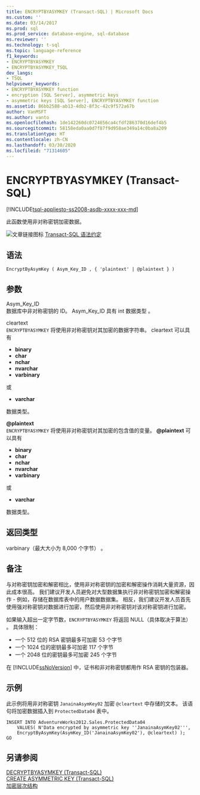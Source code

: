 ```yaml
---
title: ENCRYPTBYASYMKEY (Transact-SQL) | Microsoft Docs
ms.custom: ''
ms.date: 03/14/2017
ms.prod: sql
ms.prod_service: database-engine, sql-database
ms.reviewer: ''
ms.technology: t-sql
ms.topic: language-reference
f1_keywords:
- ENCRYPTBYASYMKEY
- ENCRYPTBYASYMKEY_TSQL
dev_langs:
- TSQL
helpviewer_keywords:
- ENCRYPTBYASYMKEY function
- encryption [SQL Server], asymmetric keys
- asymmetric keys [SQL Server], ENCRYPTBYASYMKEY function
ms.assetid: 86bb2588-ab13-4db2-8f3c-42c9f572a67b
author: VanMSFT
ms.author: vanto
ms.openlocfilehash: 1de142260dc0724656ca4cfdf286370d16def4b5
ms.sourcegitcommit: 58158eda0aa0d7f87f9d958ae349a14c0ba8a209
ms.translationtype: HT
ms.contentlocale: zh-CN
ms.lasthandoff: 03/30/2020
ms.locfileid: "71314605"
---
```

# <a name="encryptbyasymkey-transact-sql"></a>ENCRYPTBYASYMKEY (Transact-SQL)
[!INCLUDE[tsql-appliesto-ss2008-asdb-xxxx-xxx-md](../../includes/tsql-appliesto-ss2008-asdb-xxxx-xxx-md.md)]

此函数使用非对称密钥加密数据。  
  
 ![文章链接图标](../../database-engine/configure-windows/media/topic-link.gif "文章链接图标") [Transact-SQL 语法约定](../../t-sql/language-elements/transact-sql-syntax-conventions-transact-sql.md)  
  
## <a name="syntax"></a>语法  
  
```  
EncryptByAsymKey ( Asym_Key_ID , { 'plaintext' | @plaintext } )  
```  
  
## <a name="arguments"></a>参数  
Asym_Key_ID   
数据库中非对称密钥的 ID。 Asym_Key_ID 具有 int 数据类型   。  
  
cleartext   
`ENCRYPTBYASYMKEY` 将使用非对称密钥对其加密的数据字符串。 cleartext 可以具有 
 
+ **binary**
+ **char**
+ **nchar**
+ **nvarchar**
+ **varbinary**
  
或
  
+ **varchar**
 
数据类型。  
  
**\@plaintext**  
`ENCRYPTBYASYMKEY` 将使用非对称密钥对其加密的包含值的变量。 **\@plaintext** 可以具有
  
+ **binary**
+ **char**
+ **nchar**
+ **nvarchar**
+ **varbinary**
  
或
  
+ **varchar**
 
数据类型。  
  
## <a name="return-types"></a>返回类型  
varbinary（最大大小为 8,000 个字节）  。  
  
## <a name="remarks"></a>备注  
与对称密钥加密和解密相比，使用非对称密钥的加密和解密操作消耗大量资源，因此成本很高。 我们建议开发人员避免对大型数据集执行非对称密钥加密和解密操作 - 例如，存储在数据库表中的用户数据数据集。 相反，我们建议开发人员首先使用强对称密钥对数据进行加密，然后使用非对称密钥对该对称密钥进行加密。  
  
如果输入超出一定字节数，`ENCRYPTBYASYMKEY` 将返回 NULL（具体取决于算法）  。 具体限制：

+ 一个 512 位的 RSA 密钥最多可加密 53 个字节
+ 一个 1024 位的密钥最多可加密 117 个字节
+ 一个 2048 位的密钥最多可加密 245 个字节

在 [!INCLUDE[ssNoVersion](../../includes/ssnoversion-md.md)] 中，证书和非对称密钥都用作 RSA 密钥的包装器。  
  
## <a name="examples"></a>示例  
此示例将用非对称密钥 `JanainaAsymKey02` 加密 `@cleartext` 中存储的文本。 该语句将加密数据插入到 `ProtectedData04` 表中。  
  
```  
INSERT INTO AdventureWorks2012.Sales.ProtectedData04   
    VALUES( N'Data encrypted by asymmetric key ''JanainaAsymKey02''',  
    EncryptByAsymKey(AsymKey_ID('JanainaAsymKey02'), @cleartext) );  
GO  
```  
  
## <a name="see-also"></a>另请参阅  
 [DECRYPTBYASYMKEY (Transact-SQL)](../../t-sql/functions/decryptbyasymkey-transact-sql.md)   
 [CREATE ASYMMETRIC KEY &#40;Transact-SQL&#41;](../../t-sql/statements/create-asymmetric-key-transact-sql.md)   
 [加密层次结构](../../relational-databases/security/encryption/encryption-hierarchy.md)  
  
